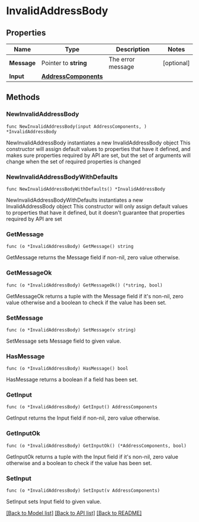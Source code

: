 # InvalidAddressBody

## Properties

Name | Type | Description | Notes
------------ | ------------- | ------------- | -------------
**Message** | Pointer to **string** | The error message | [optional] 
**Input** | [**AddressComponents**](AddressComponents.md) |  | 

## Methods

### NewInvalidAddressBody

`func NewInvalidAddressBody(input AddressComponents, ) *InvalidAddressBody`

NewInvalidAddressBody instantiates a new InvalidAddressBody object
This constructor will assign default values to properties that have it defined,
and makes sure properties required by API are set, but the set of arguments
will change when the set of required properties is changed

### NewInvalidAddressBodyWithDefaults

`func NewInvalidAddressBodyWithDefaults() *InvalidAddressBody`

NewInvalidAddressBodyWithDefaults instantiates a new InvalidAddressBody object
This constructor will only assign default values to properties that have it defined,
but it doesn't guarantee that properties required by API are set

### GetMessage

`func (o *InvalidAddressBody) GetMessage() string`

GetMessage returns the Message field if non-nil, zero value otherwise.

### GetMessageOk

`func (o *InvalidAddressBody) GetMessageOk() (*string, bool)`

GetMessageOk returns a tuple with the Message field if it's non-nil, zero value otherwise
and a boolean to check if the value has been set.

### SetMessage

`func (o *InvalidAddressBody) SetMessage(v string)`

SetMessage sets Message field to given value.

### HasMessage

`func (o *InvalidAddressBody) HasMessage() bool`

HasMessage returns a boolean if a field has been set.

### GetInput

`func (o *InvalidAddressBody) GetInput() AddressComponents`

GetInput returns the Input field if non-nil, zero value otherwise.

### GetInputOk

`func (o *InvalidAddressBody) GetInputOk() (*AddressComponents, bool)`

GetInputOk returns a tuple with the Input field if it's non-nil, zero value otherwise
and a boolean to check if the value has been set.

### SetInput

`func (o *InvalidAddressBody) SetInput(v AddressComponents)`

SetInput sets Input field to given value.



[[Back to Model list]](../README.md#documentation-for-models) [[Back to API list]](../README.md#documentation-for-api-endpoints) [[Back to README]](../README.md)


